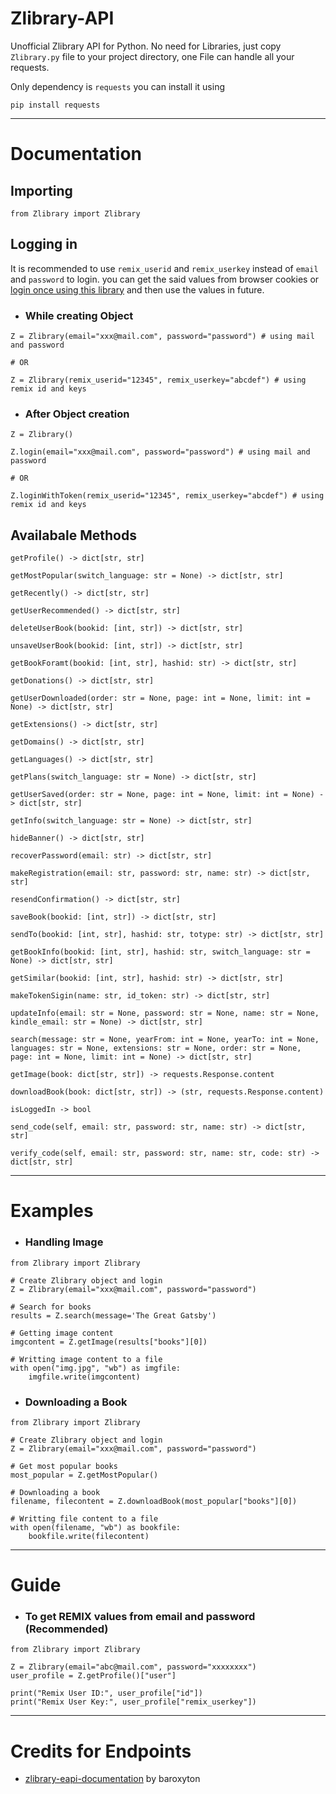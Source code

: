 # Zlibrary-API

Unofficial Zlibrary API for Python. No need for Libraries, just copy ```Zlibrary.py``` file to your project directory, one File can handle all your requests.

Only dependency is ```requests``` you can install it using 

```
pip install requests
```

---

# Documentation

## Importing
```
from Zlibrary import Zlibrary
```

## Logging in
It is recommended to use `remix_userid` and `remix_userkey` instead of `email` and `password` to login. you can get the said values from browser cookies or [login once using this library](#Guide) and then use the values in future.

* ### While creating Object
```
Z = Zlibrary(email="xxx@mail.com", password="password") # using mail and password

# OR

Z = Zlibrary(remix_userid="12345", remix_userkey="abcdef") # using remix id and keys
```
* ### After Object creation
```
Z = Zlibrary()

Z.login(email="xxx@mail.com", password="password") # using mail and password

# OR

Z.loginWithToken(remix_userid="12345", remix_userkey="abcdef") # using remix id and keys
```

## Availabale Methods

```
getProfile() -> dict[str, str]

getMostPopular(switch_language: str = None) -> dict[str, str]

getRecently() -> dict[str, str]

getUserRecommended() -> dict[str, str]

deleteUserBook(bookid: [int, str]) -> dict[str, str]

unsaveUserBook(bookid: [int, str]) -> dict[str, str]

getBookForamt(bookid: [int, str], hashid: str) -> dict[str, str]

getDonations() -> dict[str, str]

getUserDownloaded(order: str = None, page: int = None, limit: int = None) -> dict[str, str]

getExtensions() -> dict[str, str]

getDomains() -> dict[str, str]

getLanguages() -> dict[str, str]

getPlans(switch_language: str = None) -> dict[str, str]

getUserSaved(order: str = None, page: int = None, limit: int = None) -> dict[str, str]

getInfo(switch_language: str = None) -> dict[str, str]

hideBanner() -> dict[str, str]

recoverPassword(email: str) -> dict[str, str]

makeRegistration(email: str, password: str, name: str) -> dict[str, str]

resendConfirmation() -> dict[str, str]

saveBook(bookid: [int, str]) -> dict[str, str]

sendTo(bookid: [int, str], hashid: str, totype: str) -> dict[str, str]

getBookInfo(bookid: [int, str], hashid: str, switch_language: str = None) -> dict[str, str]

getSimilar(bookid: [int, str], hashid: str) -> dict[str, str]

makeTokenSigin(name: str, id_token: str) -> dict[str, str]

updateInfo(email: str = None, password: str = None, name: str = None, kindle_email: str = None) -> dict[str, str]

search(message: str = None, yearFrom: int = None, yearTo: int = None, languages: str = None, extensions: str = None, order: str = None, page: int = None, limit: int = None) -> dict[str, str]

getImage(book: dict[str, str]) -> requests.Response.content

downloadBook(book: dict[str, str]) -> (str, requests.Response.content)

isLoggedIn -> bool

send_code(self, email: str, password: str, name: str) -> dict[str, str]

verify_code(self, email: str, password: str, name: str, code: str) -> dict[str, str]
```

---

# Examples

* ### Handling Image
```
from Zlibrary import Zlibrary

# Create Zlibrary object and login
Z = Zlibrary(email="xxx@mail.com", password="password")

# Search for books
results = Z.search(message='The Great Gatsby')

# Getting image content
imgcontent = Z.getImage(results["books"][0])

# Writting image content to a file
with open("img.jpg", "wb") as imgfile:
    imgfile.write(imgcontent)
```

* ### Downloading a Book
```
from Zlibrary import Zlibrary

# Create Zlibrary object and login
Z = Zlibrary(email="xxx@mail.com", password="password")

# Get most popular books
most_popular = Z.getMostPopular()

# Downloading a book
filename, filecontent = Z.downloadBook(most_popular["books"][0])

# Writting file content to a file
with open(filename, "wb") as bookfile:
    bookfile.write(filecontent)
```

---

# Guide

* ### To get REMIX values from email and password (Recommended)

```
from Zlibrary import Zlibrary

Z = Zlibrary(email="abc@mail.com", password="xxxxxxxx")
user_profile = Z.getProfile()["user"]

print("Remix User ID:", user_profile["id"])
print("Remix User Key:", user_profile["remix_userkey"])
```

---

# Credits for Endpoints

* [zlibrary-eapi-documentation](https://github.com/baroxyton/zlibrary-eapi-documentation) by baroxyton
